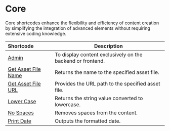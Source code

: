 # Core

Core shortcodes enhance the flexibility and efficiency of content creation by simplifying the integration of advanced elements without requiring extensive coding knowledge.

**Shortcode** | **Description**
:--- | ---
[Admin](/shortcodes/core/admin/) | To display content exclusively on the backend or frontend.
[Get Asset File Name](/shortcodes/core/get-asset-file-name/) | Returns the name to the specified asset file.
[Get Asset File URL](/shortcodes/core/get-asset-file-url/) | Provides the URL path to the specified asset file.
[Lower Case](/shortcodes/core/lower-case/) | Returns the string value converted to lowercase.
[No Spaces](/shortcodes/core/no-spaces/) | Removes spaces from the content.
[Print Date](/shortcodes/core/print-date/) | Outputs the formatted date.
